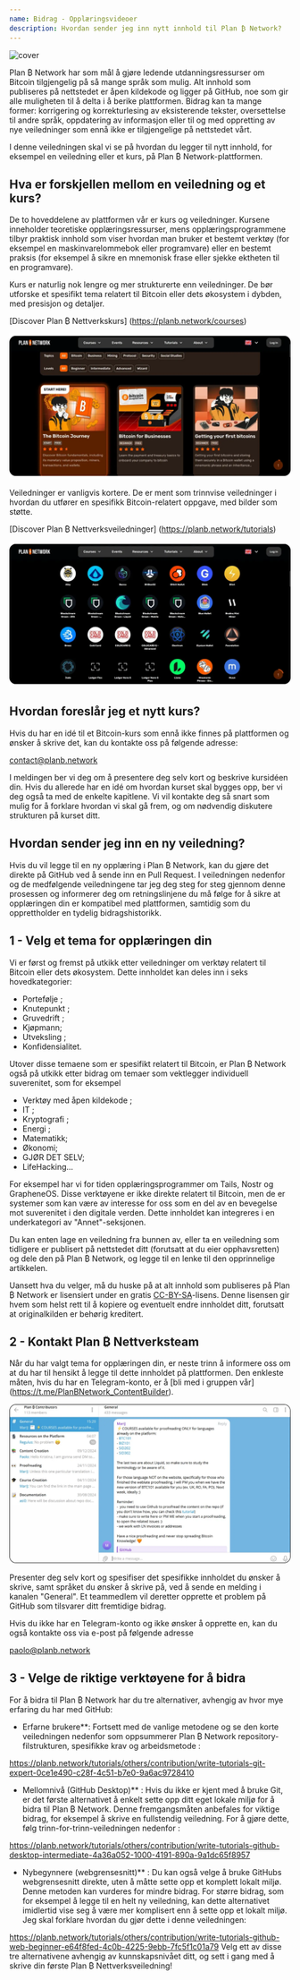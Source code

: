 ```yaml
---
name: Bidrag - Opplæringsvideoer
description: Hvordan sender jeg inn nytt innhold til Plan ₿ Network?
---
```

![cover](assets/cover.webp)

Plan ₿ Network har som mål å gjøre ledende utdanningsressurser om Bitcoin tilgjengelig på så mange språk som mulig. Alt innhold som publiseres på nettstedet er åpen kildekode og ligger på GitHub, noe som gir alle muligheten til å delta i å berike plattformen. Bidrag kan ta mange former: korrigering og korrekturlesing av eksisterende tekster, oversettelse til andre språk, oppdatering av informasjon eller til og med oppretting av nye veiledninger som ennå ikke er tilgjengelige på nettstedet vårt.

I denne veiledningen skal vi se på hvordan du legger til nytt innhold, for eksempel en veiledning eller et kurs, på Plan ₿ Network-plattformen.

## Hva er forskjellen mellom en veiledning og et kurs?

De to hoveddelene av plattformen vår er kurs og veiledninger. Kursene inneholder teoretiske opplæringsressurser, mens opplæringsprogrammene tilbyr praktisk innhold som viser hvordan man bruker et bestemt verktøy (for eksempel en maskinvarelommebok eller programvare) eller en bestemt praksis (for eksempel å sikre en mnemonisk frase eller sjekke ektheten til en programvare).

Kurs er naturlig nok lengre og mer strukturerte enn veiledninger. De bør utforske et spesifikt tema relatert til Bitcoin eller dets økosystem i dybden, med presisjon og detaljer.

[Discover Plan ₿ Nettverkskurs] (https://planb.network/courses)

![TUTO](assets/fr/37.webp)

Veiledninger er vanligvis kortere. De er ment som trinnvise veiledninger i hvordan du utfører en spesifikk Bitcoin-relatert oppgave, med bilder som støtte.

[Discover Plan ₿ Nettverksveiledninger] (https://planb.network/tutorials)

![TUTO](assets/fr/38.webp)

## Hvordan foreslår jeg et nytt kurs?

Hvis du har en idé til et Bitcoin-kurs som ennå ikke finnes på plattformen og ønsker å skrive det, kan du kontakte oss på følgende adresse:

contact@planb.network

I meldingen ber vi deg om å presentere deg selv kort og beskrive kursidéen din. Hvis du allerede har en idé om hvordan kurset skal bygges opp, ber vi deg også ta med de enkelte kapitlene. Vi vil kontakte deg så snart som mulig for å forklare hvordan vi skal gå frem, og om nødvendig diskutere strukturen på kurset ditt.

## Hvordan sender jeg inn en ny veiledning?

Hvis du vil legge til en ny opplæring i Plan ₿ Network, kan du gjøre det direkte på GitHub ved å sende inn en Pull Request. I veiledningen nedenfor og de medfølgende veiledningene tar jeg deg steg for steg gjennom denne prosessen og informerer deg om retningslinjene du må følge for å sikre at opplæringen din er kompatibel med plattformen, samtidig som du opprettholder en tydelig bidragshistorikk.

## 1 - Velg et tema for opplæringen din

Vi er først og fremst på utkikk etter veiledninger om verktøy relatert til Bitcoin eller dets økosystem. Dette innholdet kan deles inn i seks hovedkategorier:


- Portefølje ;
- Knutepunkt ;
- Gruvedrift ;
- Kjøpmann;
- Utveksling ;
- Konfidensialitet.

Utover disse temaene som er spesifikt relatert til Bitcoin, er Plan ₿ Network også på utkikk etter bidrag om temaer som vektlegger individuell suverenitet, som for eksempel


- Verktøy med åpen kildekode ;
- IT ;
- Kryptografi ;
- Energi ;
- Matematikk;
- Økonomi;
- GJØR DET SELV;
- LifeHacking...

For eksempel har vi for tiden opplæringsprogrammer om Tails, Nostr og GrapheneOS. Disse verktøyene er ikke direkte relatert til Bitcoin, men de er systemer som kan være av interesse for oss som en del av en bevegelse mot suverenitet i den digitale verden. Dette innholdet kan integreres i en underkategori av "Annet"-seksjonen.

Du kan enten lage en veiledning fra bunnen av, eller ta en veiledning som tidligere er publisert på nettstedet ditt (forutsatt at du eier opphavsretten) og dele den på Plan ₿ Network, og legge til en lenke til den opprinnelige artikkelen.

Uansett hva du velger, må du huske på at alt innhold som publiseres på Plan ₿ Network er lisensiert under en gratis [CC-BY-SA](https://creativecommons.org/licenses/by-sa/4.0/)-lisens. Denne lisensen gir hvem som helst rett til å kopiere og eventuelt endre innholdet ditt, forutsatt at originalkilden er behørig kreditert.

## 2 - Kontakt Plan ₿ Nettverksteam

Når du har valgt tema for opplæringen din, er neste trinn å informere oss om at du har til hensikt å legge til dette innholdet på plattformen. Den enkleste måten, hvis du har en Telegram-konto, er å [bli med i gruppen vår] (https://t.me/PlanBNetwork_ContentBuilder).

![TUTO](assets/fr/39.webp)

Presenter deg selv kort og spesifiser det spesifikke innholdet du ønsker å skrive, samt språket du ønsker å skrive på, ved å sende en melding i kanalen "General". Et teammedlem vil deretter opprette et problem på GitHub som tilsvarer ditt fremtidige bidrag.

Hvis du ikke har en Telegram-konto og ikke ønsker å opprette en, kan du også kontakte oss via e-post på følgende adresse

paolo@planb.network

## 3 - Velge de riktige verktøyene for å bidra

For å bidra til Plan ₿ Network har du tre alternativer, avhengig av hvor mye erfaring du har med GitHub:


- Erfarne brukere**: Fortsett med de vanlige metodene og se den korte veiledningen nedenfor som oppsummerer Plan ₿ Network repository-filstrukturen, spesifikke krav og arbeidsmetode :

https://planb.network/tutorials/others/contribution/write-tutorials-git-expert-0ce1e490-c28f-4c51-b7e0-9a6ac9728410

- Mellomnivå (GitHub Desktop)** : Hvis du ikke er kjent med å bruke Git, er det første alternativet å enkelt sette opp ditt eget lokale miljø for å bidra til Plan ₿ Network. Denne fremgangsmåten anbefales for viktige bidrag, for eksempel å skrive en fullstendig veiledning. For å gjøre dette, følg trinn-for-trinn-veiledningen nedenfor :

https://planb.network/tutorials/others/contribution/write-tutorials-github-desktop-intermediate-4a36a052-1000-4191-890a-9a1dc65f8957

- Nybegynnere (webgrensesnitt)** : Du kan også velge å bruke GitHubs webgrensesnitt direkte, uten å måtte sette opp et komplett lokalt miljø. Denne metoden kan vurderes for mindre bidrag. For større bidrag, som for eksempel å legge til en helt ny veiledning, kan dette alternativet imidlertid vise seg å være mer komplisert enn å sette opp et lokalt miljø. Jeg skal forklare hvordan du gjør dette i denne veiledningen:

https://planb.network/tutorials/others/contribution/write-tutorials-github-web-beginner-e64f8fed-4c0b-4225-9ebb-7fc5f1c01a79
Velg ett av disse tre alternativene avhengig av kunnskapsnivået ditt, og sett i gang med å skrive din første Plan ₿ Nettverksveiledning!